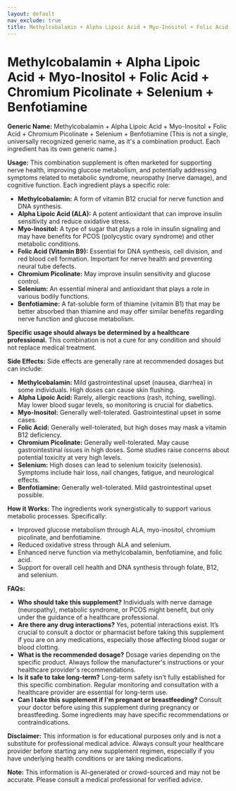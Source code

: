 ```yaml
---
layout: default
nav_exclude: true
title: Methylcobalamin + Alpha Lipoic Acid + Myo-Inositol + Folic Acid + Chromium Picolinate + Selenium + Benfotiamine
---
```


# Methylcobalamin + Alpha Lipoic Acid + Myo-Inositol + Folic Acid + Chromium Picolinate + Selenium + Benfotiamine

**Generic Name:**  Methylcobalamin + Alpha Lipoic Acid + Myo-Inositol + Folic Acid + Chromium Picolinate + Selenium + Benfotiamine (This is not a single, universally recognized generic name, as it's a combination product.  Each ingredient has its own generic name.)


**Usage:** This combination supplement is often marketed for supporting nerve health, improving glucose metabolism, and potentially addressing symptoms related to metabolic syndrome, neuropathy (nerve damage), and cognitive function.  Each ingredient plays a specific role:

* **Methylcobalamin:** A form of vitamin B12 crucial for nerve function and DNA synthesis.
* **Alpha Lipoic Acid (ALA):** A potent antioxidant that can improve insulin sensitivity and reduce oxidative stress.
* **Myo-Inositol:** A type of sugar that plays a role in insulin signaling and may have benefits for PCOS (polycystic ovary syndrome) and other metabolic conditions.
* **Folic Acid (Vitamin B9):** Essential for DNA synthesis, cell division, and red blood cell formation.  Important for nerve health and preventing neural tube defects.
* **Chromium Picolinate:** May improve insulin sensitivity and glucose control.
* **Selenium:** An essential mineral and antioxidant that plays a role in various bodily functions.
* **Benfotiamine:** A fat-soluble form of thiamine (vitamin B1) that may be better absorbed than thiamine and may offer similar benefits regarding nerve function and glucose metabolism.

**Specific usage should always be determined by a healthcare professional.**  This combination is not a cure for any condition and should not replace medical treatment.


**Side Effects:**  Side effects are generally rare at recommended dosages but can include:

* **Methylcobalamin:** Mild gastrointestinal upset (nausea, diarrhea) in some individuals.  High doses can cause skin flushing.
* **Alpha Lipoic Acid:**  Rarely, allergic reactions (rash, itching, swelling).  May lower blood sugar levels, so monitoring is crucial for diabetics.
* **Myo-Inositol:** Generally well-tolerated.  Gastrointestinal upset in some cases.
* **Folic Acid:** Generally well-tolerated, but high doses may mask a vitamin B12 deficiency.
* **Chromium Picolinate:**  Generally well-tolerated.  May cause gastrointestinal issues in high doses.  Some studies raise concerns about potential toxicity at very high levels.
* **Selenium:** High doses can lead to selenium toxicity (selenosis).  Symptoms include hair loss, nail changes, fatigue, and neurological effects.
* **Benfotiamine:**  Generally well-tolerated.  Mild gastrointestinal upset possible.


**How it Works:**  The ingredients work synergistically to support various metabolic processes.  Specifically:

*  Improved glucose metabolism through ALA, myo-inositol, chromium picolinate, and benfotiamine.
*  Reduced oxidative stress through ALA and selenium.
*  Enhanced nerve function via methylcobalamin, benfotiamine, and folic acid.
*  Support for overall cell health and DNA synthesis through folate, B12, and selenium.


**FAQs:**

* **Who should take this supplement?**  Individuals with nerve damage (neuropathy), metabolic syndrome, or PCOS might benefit, but only under the guidance of a healthcare professional.
* **Are there any drug interactions?** Yes, potential interactions exist.  It’s crucial to consult a doctor or pharmacist before taking this supplement if you are on any medications, especially those affecting blood sugar or blood clotting.
* **What is the recommended dosage?**  Dosage varies depending on the specific product. Always follow the manufacturer's instructions or your healthcare provider's recommendations.
* **Is it safe to take long-term?**  Long-term safety isn't fully established for this specific combination.  Regular monitoring and consultation with a healthcare provider are essential for long-term use.
* **Can I take this supplement if I'm pregnant or breastfeeding?** Consult your doctor before using this supplement during pregnancy or breastfeeding.  Some ingredients may have specific recommendations or contraindications.


**Disclaimer:** This information is for educational purposes only and is not a substitute for professional medical advice.  Always consult your healthcare provider before starting any new supplement regimen, especially if you have underlying health conditions or are taking medications.


**Note:** This information is AI-generated or crowd-sourced and may not be accurate. Please consult a medical professional for verified advice.